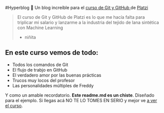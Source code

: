 #Hyperblog 💚
Un blog increíble para el [curso de Git y GitHub ](https://platzi.com/cursos/git-github/ "curso de Git y GitHub ") de [Platzi](https://platzi.com/ "Platzi")
> El curso de Git y GitHub de Platzi es lo que me hacía falta para triplicar mi salario y lanzarme a la industria del tejido de lana sintética con Machine Learning
> - niñita

## En este curso vemos de todo:
* Todos los comandos de Git
* El flujo de trabjo en GitHub
* El verdadero amor por las buenas prácticas
* Trucos muy locos del profesor
* Las personalidades múltiples de Freddy

Y como un amable recordatorio. **Este readme.md es un chiste**. Diseñado para el ejemplo. Si llegas acá NO TE LO TOMES EN SERIO y mejor ve [a ver el curso](https://platzi.com/cursos/git-github/ "a ver el curso").